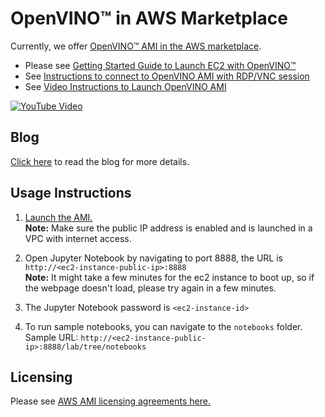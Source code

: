 # OpenVINO™ in AWS Marketplace

Currently, we offer [OpenVINO™ AMI in the AWS marketplace](https://aws.amazon.com/marketplace/pp/prodview-sa76mydxmlmwk). 

- Please see [Getting Started Guide to Launch EC2 with OpenVINO™](ami/Getting-Started-Guide-to-Launch-EC2-with-OpenVINO.pdf)
- See [Instructions to connect to OpenVINO AMI with RDP/VNC session](https://www.youtube.com/watch?v=K0eJshISQv4)
- See [Video Instructions to Launch OpenVINO AMI](https://youtu.be/ICdrUpWD26Q)

[![YouTube Video](https://img.youtube.com/vi/ICdrUpWD26Q/0.jpg)](https://www.youtube.com/watch?v=ICdrUpWD26Q)

## Blog

[Click here](https://aws.amazon.com/blogs/industries/openvino-ami-now-available-on-aws-for-accelerating-oil-gas-exploration/) to read the blog for more details.

## Usage Instructions

1. [Launch the AMI.](https://aws.amazon.com/marketplace/pp/prodview-sa76mydxmlmwk)
   <br/>**Note:** Make sure the public IP address is enabled and is launched in a VPC with internet access.
   
1. Open Jupyter Notebook by navigating to port 8888,  the URL is `http://<ec2-instance-public-ip>:8888`
   <br/>**Note:** It might take a few minutes for the ec2 instance to boot up, so if the webpage doesn't load, please try again in a few minutes.
   
1. The Jupyter Notebook password is `<ec2-instance-id>`
   
1. To run sample notebooks, you can navigate to the `notebooks` folder.
<br/>Sample URL:  `http://<ec2-instance-public-ip>:8888/lab/tree/notebooks`


## Licensing

Please see [AWS AMI licensing agreements here.](ami/licensing)
